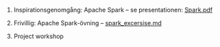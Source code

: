 1. Inspirationsgenomgång: Apache Spark – se presentationen: [Spark.pdf](./Spark.pdf)

2. Frivillig: Apache Spark-övning – [spark_excersise.md](./spark_excersise.md)

3. Project workshop